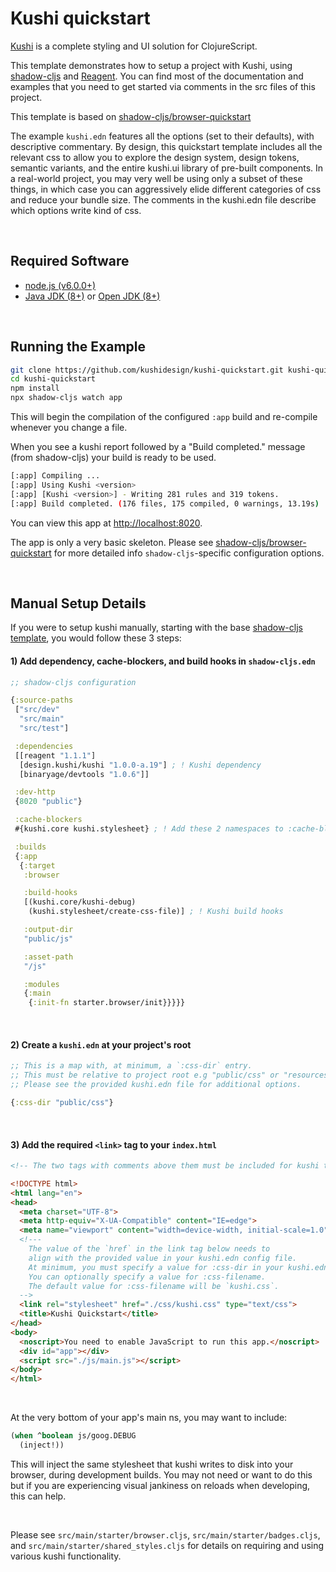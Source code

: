 # Kushi quickstart
[Kushi](https://github.com/kushidesign/kushi) is a complete styling and UI solution for ClojureScript.

This template demonstrates how to setup a project with Kushi, using [shadow-cljs](https://github.com/thheller/shadow-cljs) and [Reagent](https://reagent-project.github.io/). You can find most of the documentation and examples that you need to get started via comments in the src files of this project.

This template is based on [shadow-cljs/browser-quickstart](https://github.com/shadow-cljs/quickstart-browser)

The example `kushi.edn` features all the options (set to their defaults), with descriptive commentary. By design, this quickstart template includes all the relevant css to allow you to explore the design system, design tokens, semantic variants, and the entire kushi.ui library of pre-built components. In a real-world project, you may very well be using only a subset of these things, in which case you can aggressively elide different categories of css and reduce your bundle size. The comments in the kushi.edn file describe which options write kind of css.


<br>

## Required Software

- [node.js (v6.0.0+)](https://nodejs.org/en/download/)
- [Java JDK (8+)](http://www.oracle.com/technetwork/java/javase/downloads/index.html) or [Open JDK (8+)](http://jdk.java.net/10/)


<br>

## Running the Example

```bash
git clone https://github.com/kushidesign/kushi-quickstart.git kushi-quickstart
cd kushi-quickstart
npm install
npx shadow-cljs watch app
```

This will begin the compilation of the configured `:app` build and re-compile whenever you change a file.

When you see a kushi report followed by a "Build completed." message (from shadow-cljs) your build is ready to be used.

```bash
[:app] Compiling ...
[:app] Using Kushi <version>
[:app] [Kushi <version>] - Writing 281 rules and 319 tokens.
[:app] Build completed. (176 files, 175 compiled, 0 warnings, 13.19s)
```

You can view this app at  [http://localhost:8020](http://localhost:8020).


The app is only a very basic skeleton. Please see [shadow-cljs/browser-quickstart](https://github.com/shadow-cljs/quickstart-browser) for more detailed info `shadow-cljs`-specific configuration options.

<br>

## Manual Setup Details
If you were to setup kushi manually, starting with the base [shadow-cljs template](https://github.com/shadow-cljs/quickstart-browser), you would follow these 3 steps:

#### 1) Add dependency, cache-blockers, and build hooks in `shadow-cljs.edn`
```Clojure
;; shadow-cljs configuration

{:source-paths
 ["src/dev"
  "src/main"
  "src/test"]

 :dependencies
 [[reagent "1.1.1"]
  [design.kushi/kushi "1.0.0-a.19"] ; ! Kushi dependency
  [binaryage/devtools "1.0.6"]]

 :dev-http
 {8020 "public"}

 :cache-blockers
 #{kushi.core kushi.stylesheet} ; ! Add these 2 namespaces to :cache-blockers entry.

 :builds
 {:app
  {:target
   :browser

   :build-hooks
   [(kushi.core/kushi-debug)
    (kushi.stylesheet/create-css-file)] ; ! Kushi build hooks

   :output-dir
   "public/js"

   :asset-path
   "/js"

   :modules
   {:main
    {:init-fn starter.browser/init}}}}}
```
<br>

#### 2) Create a `kushi.edn` at your project's root

```Clojure
;; This is a map with, at minimum, a `:css-dir` entry.
;; This must be relative to project root e.g "public/css" or "resources/public/css".
;; Please see the provided kushi.edn file for additional options.

{:css-dir "public/css"}
```
<br>

#### 3) Add the required `<link>` tag to your `index.html`
```html
<!-- The two tags with comments above them must be included for kushi to work. -->

<!DOCTYPE html>
<html lang="en">
<head>
  <meta charset="UTF-8">
  <meta http-equiv="X-UA-Compatible" content="IE=edge">
  <meta name="viewport" content="width=device-width, initial-scale=1.0">
  <!---
    The value of the `href` in the link tag below needs to
    align with the provided value in your kushi.edn config file.
    At minimum, you must specify a value for :css-dir in your kushi.edn.
    You can optionally specify a value for :css-filename.
    The default value for :css-filename will be `kushi.css`.
  -->
  <link rel="stylesheet" href="./css/kushi.css" type="text/css">
  <title>Kushi Quickstart</title>
</head>
<body>
  <noscript>You need to enable JavaScript to run this app.</noscript>
  <div id="app"></div>
  <script src="./js/main.js"></script>
</body>
</html>
```

<br>


At the very bottom of your app's main ns, you may want to include:
```Clojure
(when ^boolean js/goog.DEBUG
  (inject!))
```
This will inject the same stylesheet that kushi writes to disk into your browser, during development builds. You may not need or want to do this but if you are experiencing visual jankiness on reloads when developing, this can help.

<br>

Please see `src/main/starter/browser.cljs`, `src/main/starter/badges.cljs`, and `src/main/starter/shared_styles.cljs` for details on requiring and using various kushi functionality.
